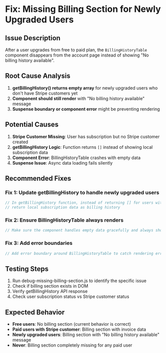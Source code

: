 # Fix: Missing Billing Section for Newly Upgraded Users

## Issue Description
After a user upgrades from free to paid plan, the `BillingHistoryTable` component disappears from the account page instead of showing "No billing history available".

## Root Cause Analysis
1. **getBillingHistory() returns empty array** for newly upgraded users who don't have Stripe customers yet
2. **Component should still render** with "No billing history available" message
3. **Suspense boundary or component error** might be preventing rendering

## Potential Causes
1. **Stripe Customer Missing**: User has subscription but no Stripe customer created
2. **getBillingHistory Logic**: Function returns `[]` instead of showing local subscription data
3. **Component Error**: BillingHistoryTable crashes with empty data
4. **Suspense Issue**: Async data loading fails silently

## Recommended Fixes

### Fix 1: Update getBillingHistory to handle newly upgraded users
```typescript
// In getBillingHistory function, instead of returning [] for users without Stripe customers,
// return local subscription data as billing history
```

### Fix 2: Ensure BillingHistoryTable always renders
```typescript
// Make sure the component handles empty data gracefully and always shows the card
```

### Fix 3: Add error boundaries
```typescript
// Add error boundary around BillingHistoryTable to catch rendering errors
```

## Testing Steps
1. Run debug-missing-billing-section.js to identify the specific issue
2. Check if billing section exists in DOM
3. Verify getBillingHistory API response
4. Check user subscription status vs Stripe customer status

## Expected Behavior
- **Free users**: No billing section (current behavior is correct)
- **Paid users with Stripe customer**: Billing section with invoice data
- **Newly upgraded users**: Billing section with "No billing history available" message
- **Never**: Billing section completely missing for any paid user
